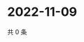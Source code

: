 # 2022-11-09

共 0 条

<!-- BEGIN WEIBO -->
<!-- 最后更新时间 Wed Nov 09 2022 20:13:21 GMT+0800 (China Standard Time) -->

<!-- END WEIBO -->
